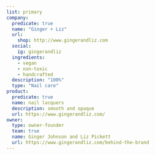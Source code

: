 ```yaml
---
list: primary
company:
  predicate: true
  name: "Ginger + Liz"
  url:
    shop: http://www.gingerandliz.com
  social:
    ig: gingerandliz
  ingredients:
    - vegan
    - non-toxic
    - handcrafted
  description: "100%"
  type: "Nail care"
product:
  predicate: true
  name: nail lacquers
  description: smooth and opaque
  url: https://www.gingerandliz.com/
owner:
  type: owner-founder
  team: true
  name: Ginger Johnson and Liz Pickett
  url: https://www.gingerandliz.com/behind-the-brand
---
```

